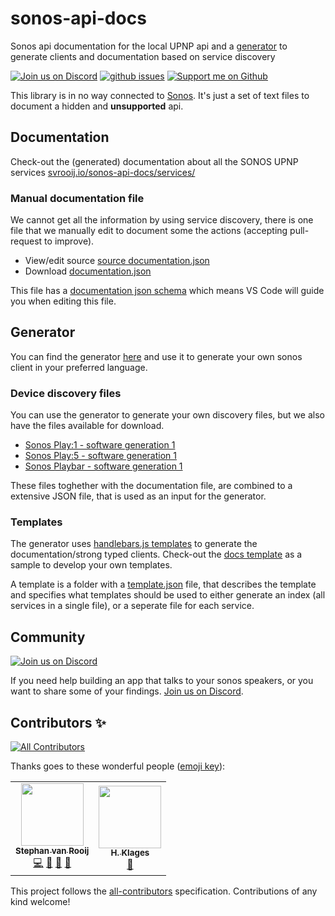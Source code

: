 # sonos-api-docs

Sonos api documentation for the local UPNP api and a [generator](https://github.com/svrooij/sonos-api-docs/tree/main/generator/sonos-docs) to generate clients and documentation based on service discovery

[![Join us on Discord][badge_discord]][link_discord]
[![github issues][badge_issues]][link_issues]
[![Support me on Github][badge_sponsor]][link_sponsor]

This library is in no way connected to [Sonos](//en.wikipedia.org/wiki/Sonos). It's just a set of text files to document a hidden and **unsupported** api.

## Documentation

Check-out the (generated) documentation about all the SONOS UPNP services [svrooij.io/sonos-api-docs/services/](https://svrooij.io/sonos-api-docs/services/)

### Manual documentation file

We cannot get all the information by using service discovery, there is one file that we manually edit to document some the actions (accepting pull-request to improve).

- View/edit source [source documentation.json](https://github.com/svrooij/sonos-api-docs/blob/main/docs/documentation.json)
- Download [documentation.json](http://svrooij.io/sonos-api-docs/documentation.json)

This file has a [documentation json schema](https://svrooij.io/sonos-api-docs/schema/documentation.json) which means VS Code will guide you when editing this file.

## Generator

You can find the generator [here](https://github.com/svrooij/sonos-api-docs/tree/main/generator/sonos-docs) and use it to generate your own sonos client in your preferred language.

### Device discovery files

You can use the generator to generate your own discovery files, but we also have the files available for download.

- [Sonos Play:1 - software generation 1](https://github.com/svrooij/sonos-api-docs/raw/main/generator/sonos-docs/data/sonos-S1-1.json)
- [Sonos Play:5 - software generation 1](https://github.com/svrooij/sonos-api-docs/raw/main/generator/sonos-docs/data/sonos-S5-1.json)
- [Sonos Playbar - software generation 1](https://github.com/svrooij/sonos-api-docs/raw/main/generator/sonos-docs/data/sonos-S9-1.json)

These files toghether with the documentation file, are combined to a extensive JSON file, that is used as an input for the generator.

### Templates

The generator uses [handlebars.js templates](https://handlebarsjs.com/) to generate the documentation/strong typed clients. Check-out the [docs template](https://github.com/svrooij/sonos-api-docs/tree/main/generator/sonos-docs/templates/docs) as a sample to develop your own templates.

A template is a folder with a [template.json](https://github.com/svrooij/sonos-api-docs/tree/main/generator/sonos-docs/templates/docs/template.json) file, that describes the template and specifies what templates should be used to either generate an index (all services in a single file), or a seperate file for each service.

## Community

[![Join us on Discord][badge_discord]][link_discord]

If you need help building an app that talks to your sonos speakers, or you want to share some of your findings. [Join us on Discord][link_discord].

## Contributors ✨

<!-- ALL-CONTRIBUTORS-BADGE:START - Do not remove or modify this section -->
[![All Contributors](https://img.shields.io/badge/all_contributors-2-orange.svg?style=flat-square)](#contributors-)
<!-- ALL-CONTRIBUTORS-BADGE:END -->

Thanks goes to these wonderful people ([emoji key](https://allcontributors.org/docs/en/emoji-key)):

<!-- ALL-CONTRIBUTORS-LIST:START - Do not remove or modify this section -->
<!-- prettier-ignore-start -->
<!-- markdownlint-disable -->
<table>
  <tr>
    <td align="center"><a href="https://svrooij.nl"><img src="https://avatars2.githubusercontent.com/u/1292510?v=4?s=100" width="100px;" alt=""/><br /><sub><b>Stephan van Rooij</b></sub></a><br /><a href="https://github.com/svrooij/sonos-api-docs/commits?author=svrooij" title="Code">💻</a> <a href="https://github.com/svrooij/sonos-api-docs/commits?author=svrooij" title="Documentation">📖</a> <a href="#ideas-svrooij" title="Ideas, Planning, & Feedback">🤔</a> <a href="#maintenance-svrooij" title="Maintenance">🚧</a></td>
    <td align="center"><a href="https://github.com/hklages"><img src="https://avatars3.githubusercontent.com/u/17273119?v=4?s=100" width="100px;" alt=""/><br /><sub><b>H. Klages</b></sub></a><br /><a href="https://github.com/svrooij/sonos-api-docs/commits?author=hklages" title="Documentation">📖</a></td>
  </tr>
</table>

<!-- markdownlint-restore -->
<!-- prettier-ignore-end -->

<!-- ALL-CONTRIBUTORS-LIST:END -->

This project follows the [all-contributors](https://github.com/all-contributors/all-contributors)
specification. Contributions of any kind welcome!

[badge_discord]: https://img.shields.io/discord/782374564054564875
[badge_issues]: https://img.shields.io/github/issues/svrooij/sonos-api-docs
[badge_sponsor]: https://img.shields.io/badge/Sponsor-on%20Github-red

[link_discord]: https://discord.gg/ZUdEuhh5RF
[link_sponsor]: https://github.com/sponsors/svrooij
[link_issues]: https://github.com/svrooij/sonos-api-docs/issues
